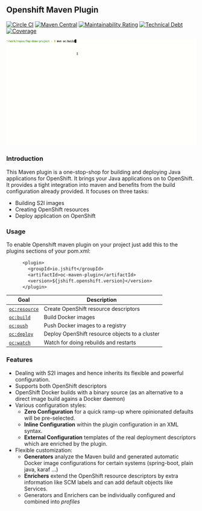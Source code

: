 ## Openshift Maven Plugin

[![Circle CI](https://circleci.com/gh/jshiftio/openshift-maven-plugin/tree/master.svg?style=shield)](https://circleci.com/gh/jshiftio/openshift-maven-plugin/tree/master)
[![Maven Central](https://img.shields.io/maven-central/v/io.jshift/oc-maven-plugin.svg?label=Maven%20Central)](https://search.maven.org/search?q=g:%22io.jshift%22%20AND%20a:%22oc-maven-plugin%22)
[![Maintainability Rating](https://sonarcloud.io/api/project_badges/measure?project=jshiftio_openshift-maven-plugin&metric=sqale_rating)](https://sonarcloud.io/dashboard?id=jshiftio_openshift-maven-plugin)
[![Technical Debt](https://sonarcloud.io/api/project_badges/measure?project=jshiftio_openshift-maven-plugin&metric=sqale_index)](https://sonarcloud.io/dashboard?id=jshiftio_openshift-maven-plugin)
[![Coverage](https://sonarcloud.io/api/project_badges/measure?project=jshiftio_openshift-maven-plugin&metric=coverage)](https://sonarcloud.io/dashboard?id=jshiftio_openshift-maven-plugin)

![Sample Demo](oc-maven-plugin-demo.gif)

### Introduction
This Maven plugin is a one-stop-shop for building and deploying Java applications for OpenShift. It brings your Java applications on to OpenShift. It provides a tight integration into maven and benefits from the build configuration already provided. It focuses on three tasks:
+ Building S2I images
+ Creating OpenShift resources
+ Deploy application on OpenShift

### Usage
To enable Openshift maven plugin on your project just add this to the plugins sections of your pom.xml:

```
      <plugin>
        <groupId>io.jshift</groupId>
        <artifactId>oc-maven-plugin</artifactId>
        <version>${jshift.openshift.version}</version>
      </plugin>
```

| Goal                                          | Description                           |
| --------------------------------------------- | ------------------------------------- |
| [`oc:resource`](https://fabric8io.github.io/fabric8-maven-plugin/#fabric8:resource) | Create OpenShift resource descriptors |
| [`oc:build`](https://fabric8io.github.io/fabric8-maven-plugin/#fabric8:build) | Build Docker images |
| [`oc:push`](https://fabric8io.github.io/fabric8-maven-plugin/#fabric8:push) | Push Docker images to a registry  |
| [`oc:deploy`](https://fabric8io.github.io/fabric8-maven-plugin/#fabric8:deploy) | Deploy OpenShift resource objects to a cluster  |
| [`oc:watch`](https://fabric8io.github.io/fabric8-maven-plugin/#fabric8:watch) | Watch for doing rebuilds and restarts |

### Features

* Dealing with S2I images and hence inherits its flexible and powerful configuration.
* Supports both OpenShift descriptors
* OpenShift Docker builds with a binary source (as an alternative to a direct image build agains a Docker daemon)
* Various configuration styles:
  * **Zero Configuration** for a quick ramp-up where opinionated defaults will be pre-selected.
  * **Inline Configuration** within the plugin configuration in an XML syntax.
  * **External Configuration** templates of the real deployment descriptors which are enriched by the plugin.
* Flexible customization:
  * **Generators** analyze the Maven build and generated automatic Docker image configurations for certain systems (spring-boot, plain java, karaf ...)
  * **Enrichers** extend the  OpenShift resource descriptors by extra information like SCM labels and can add default objects like Services.
  * Generators and Enrichers can be individually configured and combined into *profiles*

